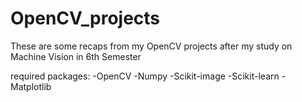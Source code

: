 # OpenCV_projects
These are some recaps from my OpenCV projects after my study on Machine Vision in 6th Semester

required packages:
-OpenCV
-Numpy
-Scikit-image
-Scikit-learn
-Matplotlib
